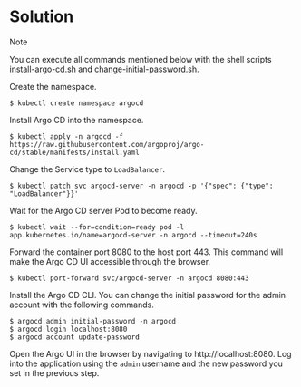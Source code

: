 # Solution

> [!NOTE]
> You can execute all commands mentioned below with the shell scripts [install-argo-cd.sh](./install-argo-cd.sh) and [change-initial-password.sh](./change-initial-password.sh).

Create the namespace.

```
$ kubectl create namespace argocd
```

Install Argo CD into the namespace.

```
$ kubectl apply -n argocd -f https://raw.githubusercontent.com/argoproj/argo-cd/stable/manifests/install.yaml
```

Change the Service type to `LoadBalancer`.

```
$ kubectl patch svc argocd-server -n argocd -p '{"spec": {"type": "LoadBalancer"}}'
```

Wait for the Argo CD server Pod to become ready.

```
$ kubectl wait --for=condition=ready pod -l app.kubernetes.io/name=argocd-server -n argocd --timeout=240s
```

Forward the container port 8080 to the host port 443. This command will make the Argo CD UI accessible through the browser.

```
$ kubectl port-forward svc/argocd-server -n argocd 8080:443
```

Install the Argo CD CLI. You can change the initial password for the admin account with the following commands.

```
$ argocd admin initial-password -n argocd
$ argocd login localhost:8080
$ argocd account update-password
```

Open the Argo UI in the browser by navigating to http://localhost:8080. Log into the application using the `admin` username and the new password you set in the previous step.